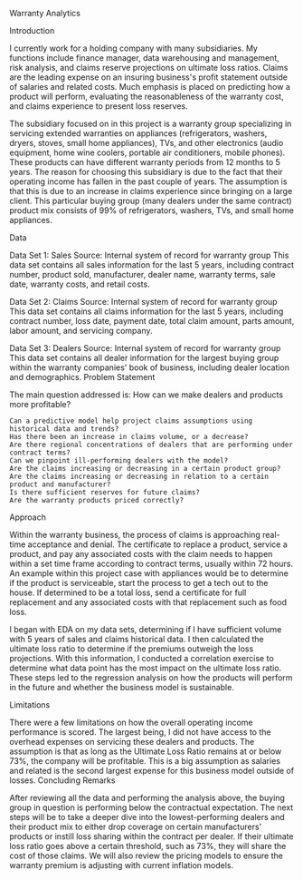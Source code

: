 Warranty Analytics

Introduction

I currently work for a holding company with many subsidiaries. My functions include finance manager, data warehousing and management, risk analysis, and claims reserve projections on ultimate loss ratios. 
Claims are the leading expense on an insuring business's profit statement outside of salaries and related costs. Much emphasis is placed on predicting how a product will perform, evaluating the reasonableness 
of the warranty cost, and claims experience to present loss reserves.

The subsidiary focused on in this project is a warranty group specializing in servicing extended warranties on appliances (refrigerators, washers, dryers, stoves, small home appliances), TVs, and other electronics (audio equipment, home wine coolers, portable air conditioners, mobile phones). These products can have different warranty periods from 12 months to 5 years. The reason for choosing this subsidiary is due to the fact that their operating income has fallen in the past couple of years. The assumption is that this is due to an increase in claims experience since bringing on a large client. 
This particular buying group (many dealers under the same contract) product mix consists of 99% of refrigerators, washers, TVs, and small home appliances.

Data

Data Set 1: Sales
Source: Internal system of record for warranty group
This data set contains all sales information for the last 5 years, including contract number, product sold, manufacturer, dealer name, warranty terms, sale date, warranty costs, and retail costs.

Data Set 2: Claims
Source: Internal system of record for warranty group
This data set contains all claims information for the last 5 years, including contract number, loss date, payment date, total claim amount, parts amount, labor amount, and servicing company.

Data Set 3: Dealers
Source: Internal system of record for warranty group
This data set contains all dealer information for the largest buying group within the warranty companies' book of business, including dealer location and demographics.
Problem Statement

The main question addressed is: How can we make dealers and products more profitable?

    Can a predictive model help project claims assumptions using historical data and trends?
    Has there been an increase in claims volume, or a decrease?
    Are there regional concentrations of dealers that are performing under contract terms?
    Can we pinpoint ill-performing dealers with the model?
    Are the claims increasing or decreasing in a certain product group?
    Are the claims increasing or decreasing in relation to a certain product and manufacturer?
    Is there sufficient reserves for future claims?
    Are the warranty products priced correctly?

Approach

Within the warranty business, the process of claims is approaching real-time acceptance and denial. The certificate to replace a product, service a product, and pay any associated costs with the claim needs to happen within a set time frame according to contract terms, usually within 72 hours. An example within this project case with appliances would be to determine if the product is serviceable, start the process to get a tech out to the house. If determined to be a total loss, send a certificate for full replacement and any associated costs with that replacement such as food loss.

I began with EDA on my data sets, determining if I have sufficient volume with 5 years of sales and claims historical data. I then calculated the ultimate loss ratio to determine if the premiums outweigh the loss projections. With this information, I conducted a correlation exercise to determine what data point has the most impact on the ultimate loss ratio. These steps led to the regression analysis on how the products will perform in the future and whether the business model is sustainable.

Limitations

There were a few limitations on how the overall operating income performance is scored. The largest being, I did not have access to the overhead expenses on servicing these dealers and products. The assumption is that as long as the Ultimate Loss Ratio remains at or below 73%, the company will be profitable. This is a big assumption as salaries and related is the second largest expense for this business model outside of losses.
Concluding Remarks

After reviewing all the data and performing the analysis above, the buying group in question is performing below the contractual expectation. The next steps will be to take a deeper dive into the lowest-performing dealers and their product mix to either drop coverage on certain manufacturers' products or instill loss sharing within the contract per dealer. If their ultimate loss ratio goes above a certain threshold, such as 73%, they will share the cost of those claims. We will also review the pricing models to ensure the warranty premium is adjusting with current inflation models.
